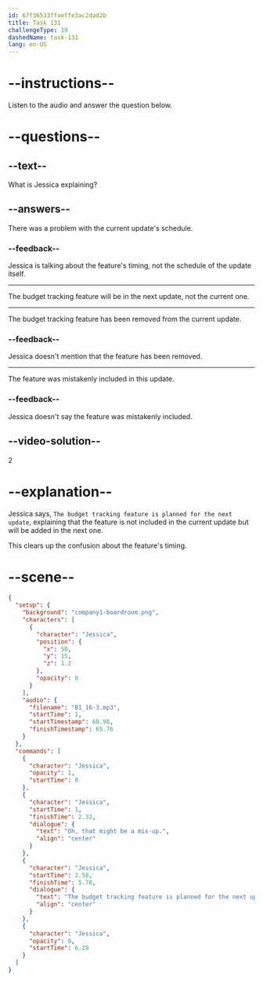 ```yaml
---
id: 67f36533ffaeffe3ac2dad2b
title: Task 131
challengeType: 19
dashedName: task-131
lang: en-US
---
```


<!-- (Audio) Jessica: Oh, that might be a mix-up. The budget tracking feature is planned for the next update, not this one. -->

# --instructions--

Listen to the audio and answer the question below.

# --questions--

## --text--

What is Jessica explaining?

## --answers--

There was a problem with the current update's schedule.

### --feedback--

Jessica is talking about the feature's timing, not the schedule of the update itself.

---

The budget tracking feature will be in the next update, not the current one.

---

The budget tracking feature has been removed from the current update.

### --feedback--

Jessica doesn't mention that the feature has been removed.

---

The feature was mistakenly included in this update.

### --feedback--

Jessica doesn't say the feature was mistakenly included.

## --video-solution--

2

# --explanation--

Jessica says, `The budget tracking feature is planned for the next update`, explaining that the feature is not included in the current update but will be added in the next one.

This clears up the confusion about the feature's timing.

# --scene--

```json
{
  "setup": {
    "background": "company1-boardroom.png",
    "characters": [
      {
        "character": "Jessica",
        "position": {
          "x": 50,
          "y": 15,
          "z": 1.2
        },
        "opacity": 0
      }
    ],
    "audio": {
      "filename": "B1_16-3.mp3",
      "startTime": 1,
      "startTimestamp": 60.98,
      "finishTimestamp": 65.76
    }
  },
  "commands": [
    {
      "character": "Jessica",
      "opacity": 1,
      "startTime": 0
    },
    {
      "character": "Jessica",
      "startTime": 1,
      "finishTime": 2.32,
      "dialogue": {
        "text": "Oh, that might be a mix-up.",
        "align": "center"
      }
    },
    {
      "character": "Jessica",
      "startTime": 2.58,
      "finishTime": 5.78,
      "dialogue": {
        "text": "The budget tracking feature is planned for the next update, not this one.",
        "align": "center"
      }
    },
    {
      "character": "Jessica",
      "opacity": 0,
      "startTime": 6.28
    }
  ]
}
```
